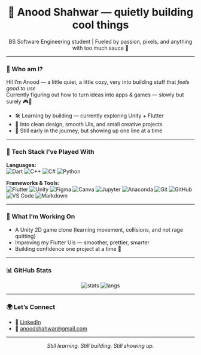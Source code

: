 <h1 align="center">🌸 Anood Shahwar — quietly building cool things</h1>

<p align="center">
  BS Software Engineering student | Fueled by passion, pixels, and anything with too much sauce 🍜  
</p>

---

### 💭 Who am I?

Hi! I’m Anood — a little quiet, a little cozy, very into building stuff that *feels good to use*  
Currently figuring out how to turn ideas into apps & games — slowly but surely 🎮📱

- 🛠️ Learning by building — currently exploring Unity + Flutter  
- 🎨 Into clean design, smooth UIs, and small creative projects  
- 🌱 Still early in the journey, but showing up one line at a time  

---

### 🧰 Tech Stack I’ve Played With

**Languages:**  
![Dart](https://img.shields.io/badge/Dart-0175C2?style=for-the-badge&logo=dart&logoColor=white)
![C++](https://img.shields.io/badge/C++-00599C?style=for-the-badge&logo=c%2B%2B&logoColor=white)
![C#](https://img.shields.io/badge/C%23-239120?style=for-the-badge&logo=c-sharp&logoColor=white)
![Python](https://img.shields.io/badge/Python-3776AB?style=for-the-badge&logo=python&logoColor=white)

**Frameworks & Tools:**  
![Flutter](https://img.shields.io/badge/Flutter-02569B?style=for-the-badge&logo=flutter&logoColor=white)
![Unity](https://img.shields.io/badge/Unity-000000?style=for-the-badge&logo=unity&logoColor=white)
![Figma](https://img.shields.io/badge/Figma-F24E1E?style=for-the-badge&logo=figma&logoColor=white)
![Canva](https://img.shields.io/badge/Canva-00C4CC?style=for-the-badge&logo=canva&logoColor=white)
![Jupyter](https://img.shields.io/badge/Jupyter-F37626?style=for-the-badge&logo=jupyter&logoColor=white)
![Anaconda](https://img.shields.io/badge/Anaconda-44A833?style=for-the-badge&logo=anaconda&logoColor=white)
![Git](https://img.shields.io/badge/Git-F05032?style=for-the-badge&logo=git&logoColor=white)
![GitHub](https://img.shields.io/badge/GitHub-181717?style=for-the-badge&logo=github&logoColor=white)
![VS Code](https://img.shields.io/badge/VS%20Code-007ACC?style=for-the-badge&logo=visual-studio-code&logoColor=white)
![Markdown](https://img.shields.io/badge/Markdown-000000?style=for-the-badge&logo=markdown&logoColor=white)

---

### 🧪 What I’m Working On

- A Unity 2D game clone (learning movement, collisions, and not rage quitting)  
- Improving my Flutter UIs — smoother, prettier, smarter  
- Building confidence one project at a time 💫  

---

### 📊 GitHub Stats

<p align="center">
  <img src="https://github-readme-stats.vercel.app/api?username=AnoodShahwar&show_icons=true&theme=tokyonight" alt="stats" />
  <img src="https://github-readme-stats.vercel.app/api/top-langs/?username=AnoodShahwar&layout=compact&theme=tokyonight" alt="langs" />
</p>

---

### 🌍 Let’s Connect

- 💼 [LinkedIn](https://www.linkedin.com/in/anood-shahwar-5635922aa/)  
- 💌 anoodshahwar@gmail.com  

---

<p align="center"><i>Still learning. Still building. Still showing up.</i></p>
